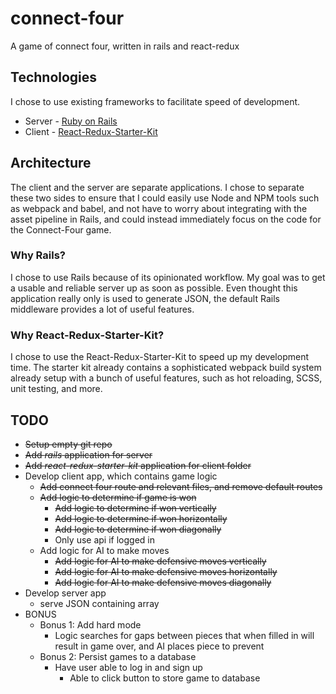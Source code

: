 # connect-four
A game of connect four, written in rails and react-redux

## Technologies
I chose to use existing frameworks to facilitate speed of development.

* Server - [Ruby on Rails](https://github.com/rails/rails)
* Client - [React-Redux-Starter-Kit](https://github.com/davezuko/react-redux-starter-kit)

## Architecture
The client and the server are separate applications. I chose to separate these two sides to ensure that I could easily use Node and NPM tools such as webpack and babel, and not have to worry about integrating with the asset pipeline in Rails, and could instead immediately focus on the code for the Connect-Four game.

### Why Rails?
I chose to use Rails because of its opinionated workflow. My goal was to get a usable and reliable server up as soon as possible. Even thought this application really only is used to generate JSON, the default Rails middleware provides a lot of useful features.

### Why React-Redux-Starter-Kit?
I chose to use the React-Redux-Starter-Kit to speed up my development time. The starter kit already contains a sophisticated webpack build system already setup with a bunch of useful features, such as hot reloading, SCSS, unit testing, and more.

## TODO
* ~~Setup empty git repo~~
* ~~Add *rails* application for server~~
* ~~Add *react-redux-starter-kit* application for client folder~~
* Develop client app, which contains game logic
  * ~~Add connect four route and relevant files, and remove default routes~~
  * ~~Add logic to determine if game is won~~
    * ~~Add logic to determine if won vertically~~
    * ~~Add logic to determine if won horizontally~~
    * ~~Add logic to determine if won diagonally~~
    * Only use api if logged in
  * Add logic for AI to make moves
    * ~~Add logic for AI to make defensive moves vertically~~
    * ~~Add logic for AI to make defensive moves horizontally~~
    * ~~Add logic for AI to make defensive moves diagonally~~
* Develop server app
  * serve JSON containing array
* BONUS
  * Bonus 1: Add hard mode
    * Logic searches for gaps between pieces that when filled in will result in game over, and AI places piece to prevent
  * Bonus 2: Persist games to a database
    * Have user able to log in and sign up
      * Able to click button to store game to database
